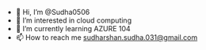 - 👋 Hi, I’m @Sudha0506
- 👀 I’m interested in cloud computing 
- 🌱 I’m currently learning AZURE 104
- 📫 How to reach me sudharshan.sudha.031@gmail.com

<!---
Sudha0506/Sudha0506 is a ✨ special ✨ repository because its `README.md` (this file) appears on your GitHub profile.
You can click the Preview link to take a look at your changes.
--->
